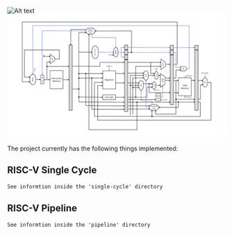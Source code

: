 ![Alt text](./main-poster.png)
![Alt text](./microarchitecture-diagram.jpeg)

The project currently has the following things implemented:

## RISC-V Single Cycle

    See informtion inside the 'single-cycle' directory

## RISC-V Pipeline

    See informtion inside the 'pipeline' directory
